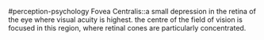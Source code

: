#perception-psychology 
Fovea Centralis::a small depression in the retina of the eye where visual acuity is highest. the centre of the field of vision is focused in this region, where retinal cones are particularly concentrated. 